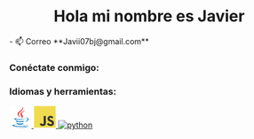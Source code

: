 <h1 align="center">Hola mi nombre es Javier</h1>
- 📫 Correo **Javii07bj@gmail.com**

<h3 align="left">Conéctate conmigo:</h3>
<p align=" left">
</p>

<h3 align="left">Idiomas y herramientas:</h3>
<p align="left"> <a href="https://www.java.com" target="_blank " rel="noreferrer"> <img src="https://raw.githubusercontent.com/devicons/devicon/master/icons/java/java-original.svg" alt="java" width="40" height= "40"/> </a> <a href="https://developer.mozilla.org/en-US/docs/Web/JavaScript" target="_blank" rel="noreferrer"> <img src=" https://raw.githubusercontent.com/devicons/devicon/master/icons/javascript/javascript-original.svg" alt="javascript" width="40" height="40"/> </a> <a href ="https://www.python.org" target="_blank" rel="noreferrer"> <img src="https://raw.githubusercontent.com/devicons/devicon/master/icons/python/python- original.svg" alt="python" width="40" height="40"/> </a> </p>
